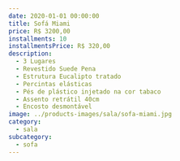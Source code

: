 ```yaml
---
date: 2020-01-01 00:00:00
title: Sofá Miami
price: R$ 3200,00
installments: 10
installmentsPrice: R$ 320,00
description:
  - 3 Lugares
  - Revestido Suede Pena
  - Estrutura Eucalipto tratado
  - Percintas elásticas
  - Pés de plástico injetado na cor tabaco
  - Assento retrátil 40cm
  - Encosto desmontável
image: ../products-images/sala/sofa-miami.jpg
category:
  - sala
subcategory:
  - sofa
---
```

